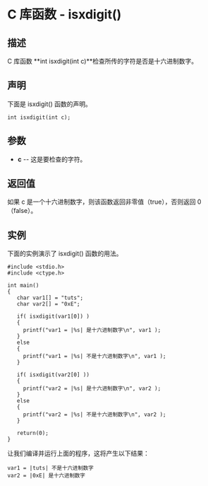 
# C 库函数 - isxdigit()

  

## 描述

C 库函数 **int isxdigit(int c)**检查所传的字符是否是十六进制数字。

## 声明

下面是 isxdigit() 函数的声明。

```
int isxdigit(int c);

```

## 参数

*   **c** -- 这是要检查的字符。

## 返回值

如果 c 是一个十六进制数字，则该函数返回非零值（true），否则返回 0（false）。

## 实例

下面的实例演示了 isxdigit() 函数的用法。

```
#include <stdio.h>
#include <ctype.h>

int main()
{
   char var1[] = "tuts";
   char var2[] = "0xE";

   if( isxdigit(var1[0]) )
   {
     printf("var1 = |%s| 是十六进制数字\n", var1 );
   }
   else
   {
     printf("var1 = |%s| 不是十六进制数字\n", var1 );
   }

   if( isxdigit(var2[0] ))
   {
     printf("var2 = |%s| 是十六进制数字\n", var2 );
   }
   else
   {
     printf("var2 = |%s| 不是十六进制数字\n", var2 );
   }

   return(0);
}

```

让我们编译并运行上面的程序，这将产生以下结果：

```
var1 = |tuts| 不是十六进制数字
var2 = |0xE| 是十六进制数字

```

  

